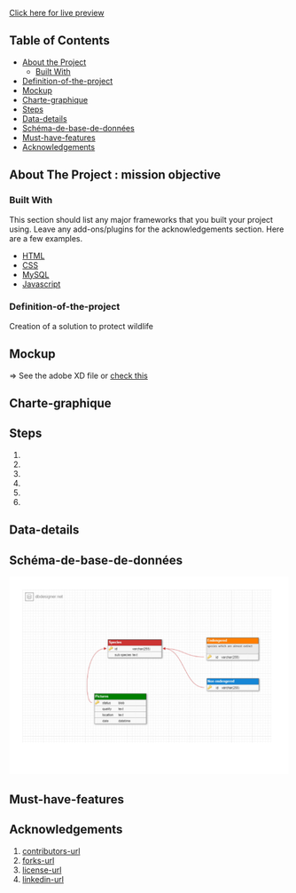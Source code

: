 <!-- TABLE OF CONTENTS -->

[Click here for live preview](https://loonyt.github.io/hackTwoTrackGoodOne/)



## Table of Contents

- [About the Project](#about-the-project)
  - [Built With](#built-with)
- [Definition-of-the-project](#Definition-of-the-project)
- [Mockup](#Mockup)
- [Charte-graphique](#Charte-graphique)
- [Steps](#Steps)
- [Data-details](#Data-details)
- [Schéma-de-base-de-données](#Schéma-de-base-de-données)
- [Must-have-features](#Must-have-features)
- [Acknowledgements](#acknowledgements)

<!-- ABOUT THE PROJECT -->

## About The Project : mission objective

### Built With

This section should list any major frameworks that you built your project using. Leave any add-ons/plugins for the acknowledgements section. Here are a few examples.

- [HTML](https://developer.mozilla.org/en-US/docs/Web/HTML)
- [CSS](https://developer.mozilla.org/en-US/docs/Web/CSS)
- [MySQL](https://www.mysql.com/fr/)
- [Javascript](https://developer.mozilla.org/en-US/docs/Web/JavaScript)

<!-- GETTING STARTED -->

### Definition-of-the-project

Creation of a solution to protect wildlife

## Mockup

=> See the adobe XD file or [check this](https://xd.adobe.com/view/3db82e3e-2c9c-4c92-804a-a293bcac1f84-68eb/)

## Charte-graphique

## Steps

1.
2.
3.
4.
5.
6.

## Data-details

## Schéma-de-base-de-données

![alt text](https://github.com/loonyT/hackTwoTrackGoodOne/blob/master/wildLifeHackaton-dbdesigner-1.jpg)

## Must-have-features

<!-- ACKNOWLEDGEMENTS -->

## Acknowledgements

1. [contributors-url](https://github.com/othneildrew/Best-README-Template/graphs/contributors)
2. [forks-url](https://github.com/othneildrew/Best-README-Template/network/members)
3. [license-url](https://github.com/othneildrew/Best-README-Template/blob/master/LICENSE.txt)
4. [linkedin-url](https://linkedin.com/in/othneildrew)
